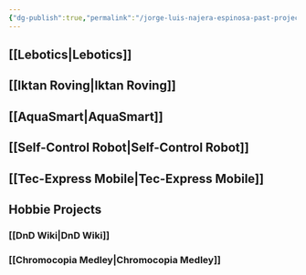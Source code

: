 ```yaml
---
{"dg-publish":true,"permalink":"/jorge-luis-najera-espinosa-past-projects/"}
---
```


## [[Lebotics\|Lebotics]]

## [[Iktan Roving\|Iktan Roving]]

## [[AquaSmart\|AquaSmart]]

## [[Self-Control Robot\|Self-Control Robot]]

## [[Tec-Express Mobile\|Tec-Express Mobile]]



## Hobbie Projects
### [[DnD Wiki\|DnD Wiki]]
### [[Chromocopia Medley\|Chromocopia Medley]]